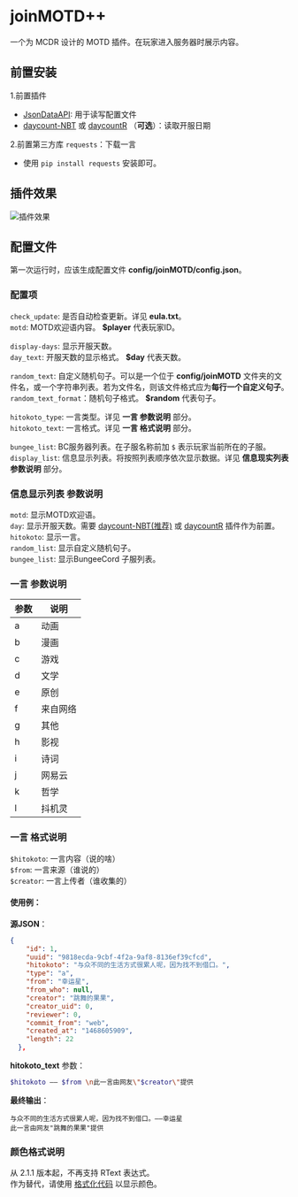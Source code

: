 # joinMOTD++  
一个为 MCDR 设计的 MOTD 插件。在玩家进入服务器时展示内容。  


## 前置安装
1.前置插件
- [JsonDataAPI](https://github.com/zhang-anzhi/MCDReforgedPlugins/blob/master/JsonDataAPI): 用于读写配置文件 
- [daycount-NBT](https://github.com/eagle3236/daycount-NBT) 或 [daycountR](https://github.com/Van-Involution/DayCountR) （**可选**）：读取开服日期  

2.前置第三方库 `requests`：下载一言
- 使用 `pip install requests` 安装即可。


## 插件效果
![插件效果](https://ftp.bmp.ovh/imgs/2021/02/7101604f12ce5a99.png)


## 配置文件
第一次运行时，应该生成配置文件 **config/joinMOTD/config.json**。

### 配置项
`check_update`: 是否自动检查更新。详见 **eula.txt**。  
`motd`: MOTD欢迎语内容。 **$player** 代表玩家ID。  

`display-days`: 显示开服天数。  
`day_text`: 开服天数的显示格式。 **$day** 代表天数。  

`random_text`: 自定义随机句子。可以是一个位于 **config/joinMOTD** 文件夹的文件名，或一个字符串列表。若为文件名，则该文件格式应为**每行一个自定义句子**。  
`random_text_format`：随机句子格式。 **$random** 代表句子。

`hitokoto_type`: 一言类型。详见 **一言 参数说明** 部分。  
`hitokoto_text`: 一言格式。详见 **一言 格式说明** 部分。
  
`bungee_list`: BC服务器列表。在子服名称前加 `$` 表示玩家当前所在的子服。  
`display_list`: 信息显示列表。将按照列表顺序依次显示数据。详见 **信息现实列表 参数说明** 部分。


### 信息显示列表 参数说明
`motd`: 显示MOTD欢迎语。  
`day`: 显示开服天数。需要 [daycount-NBT(推荐)](https://github.com/eagle3236/daycount-NBT) 或 [daycountR](https://github.com/Van-Involution/DayCountR) 插件作为前置。  
`hitokoto`: 显示一言。  
`random_list`: 显示自定义随机句子。  
`bungee_list`: 显示BungeeCord 子服列表。  


### 一言 参数说明
| 参数  | 说明        |
| ----- | ----------- |
| a     | 动画        |
| b     | 漫画        |
| c     | 游戏        |
| d     | 文学        |
| e     | 原创        |
| f     | 来自网络    |
| g     | 其他        |
| h     | 影视        |
| i     | 诗词        |
| j     | 网易云      |
| k     | 哲学        |
| l     | 抖机灵      |


### 一言 格式说明
`$hitokoto`: 一言内容（说的啥）  
`$from`: 一言来源（谁说的）  
`$creator`: 一言上传者（谁收集的）  

#### 使用例：
**源JSON**：  
```json
{
    "id": 1,
    "uuid": "9818ecda-9cbf-4f2a-9af8-8136ef39cfcd",
    "hitokoto": "与众不同的生活方式很累人呢，因为找不到借口。",
    "type": "a",
    "from": "幸运星",
    "from_who": null,
    "creator": "跳舞的果果",
    "creator_uid": 0,
    "reviewer": 0,
    "commit_from": "web",
    "created_at": "1468605909",
    "length": 22
  },
```

**hitokoto_text** 参数：
```bash
$hitokoto —— $from \n此一言由网友\"$creator\"提供
```

**最终输出**：
```
与众不同的生活方式很累人呢，因为找不到借口。——幸运星 
此一言由网友"跳舞的果果"提供
```


### 颜色格式说明
从 2.1.1 版本起，不再支持 RText 表达式。  
作为替代，请使用 [格式化代码](https://minecraft.fandom.com/zh/wiki/%E6%A0%BC%E5%BC%8F%E5%8C%96%E4%BB%A3%E7%A0%81?variant=zh-sg) 以显示颜色。


